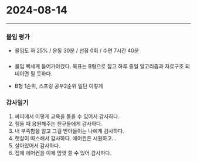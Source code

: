 # 2024-08-14

---

### 몰입 평가
- 몰입도 하 25% / 운동 30분 / 선잠 0회 / 수면 7시간 40분

### 
- 몰입 빡세게 들어가야겠다. 목표는 B형으로 잡고 하루 종일 알고리즘과 자료구조 되네이면 될 듯하다.

- B형 1순위, 스프링 공부2순위 일단 이렇게

### 감사일기
1. 싸피에서 이렇게 교육을 들을 수 있어서 감사하다.
2. 힘들 때 응원해주는 친구들에게 감사하다.
3. 내 부족함을 알고 그걸 받아들이는 나에게 감사하다.
4. 햇살이 따스해서 감사하다. 에어컨은 시원하고...
5. 살아있어서 감사하다.
6. 집에 에어컨을 이제 맘껏 쓸 수 있어 감사하다.



  
